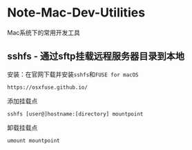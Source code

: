 # Note-Mac-Dev-Utilities
Mac系统下的常用开发工具

## sshfs - 通过sftp挂载远程服务器目录到本地
安装：在官网下载并安装`sshfs`和`FUSE for macOS`
```
https://osxfuse.github.io/
```

添加挂载点
```
sshfs [user@]hostname:[directory] mountpoint
```

卸载挂载点
```
umount mountpoint
```
